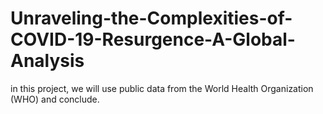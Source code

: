 # Unraveling-the-Complexities-of-COVID-19-Resurgence-A-Global-Analysis
in this project, we will use public data from the World Health Organization (WHO) and conclude.
